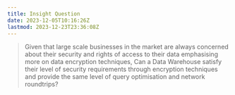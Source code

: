 ```yaml
---
title: Insight Question
date: 2023-12-05T10:16:26Z
lastmod: 2023-12-23T23:36:08Z
---
```


> Given that large scale businesses in the market are always concerned about their security and rights of access to their data emphasising more on data encryption techniques, Can a Data Warehouse satisfy their level of security requirements through encryption techniques and provide the same level of query optimisation and network roundtrips?
